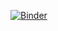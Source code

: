 [![Binder](https://mybinder.org/badge.svg)](https://mybinder.org/v2/gh/ravishen/binary_classifier/master)
